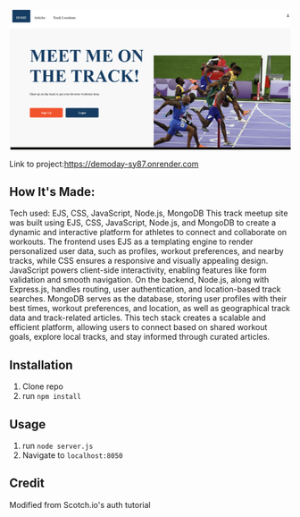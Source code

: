 ![Thumbnail](/public/images/page.jpg)

Link to project:https://demoday-sy87.onrender.com
 ## How It's Made:
 Tech used: EJS, CSS, JavaScript, Node.js, MongoDB
 This track meetup site was built using EJS, CSS, JavaScript, Node.js, and MongoDB to create a dynamic and interactive platform for athletes to connect and collaborate on workouts. The frontend uses EJS as a templating engine to render personalized user data, such as profiles, workout preferences, and nearby tracks, while CSS ensures a responsive and visually appealing design. JavaScript powers client-side interactivity, enabling features like form validation and smooth navigation. On the backend, Node.js, along with Express.js, handles routing, user authentication, and location-based track searches. MongoDB serves as the database, storing user profiles with their best times, workout preferences, and location, as well as geographical track data and track-related articles. This tech stack creates a scalable and efficient platform, allowing users to connect based on shared workout goals, explore local tracks, and stay informed through curated articles.


## Installation

1. Clone repo
2. run `npm install`

## Usage

1. run `node server.js`
2. Navigate to `localhost:8050`

## Credit

Modified from Scotch.io's auth tutorial
